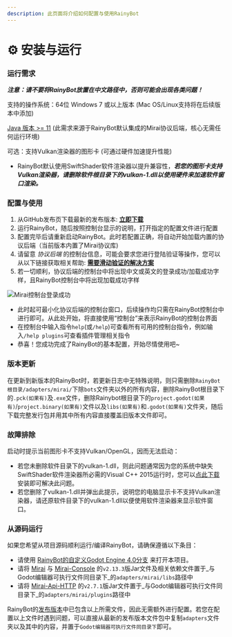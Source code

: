 ```yaml
---
description: 此页面将介绍如何配置与使用RainyBot
---
```


# ⚙ 安装与运行

### 运行需求

_**注意：请不要将RainyBot放置在中文路径中，否则可能会出现各类问题！**_

支持的操作系统：64位 Windows 7 或以上版本 (Mac OS/Linux支持将在后续版本中添加)

[Java 版本 >= 11](https://www.oracle.com/java/technologies/downloads/) (此需求来源于RainyBot默认集成的Mirai协议后端，核心无需任何运行环境)

可选：支持Vulkan渲染器的图形卡 (可通过硬件加速提升性能)

* RainyBot默认使用SwiftShader软件渲染器以提升兼容性，_**若您的图形卡支持Vulkan渲染器，请删除软件根目录下的vulkan-1.dll以使用硬件来加速软件窗口渲染。**_

### 配置与使用

1. 从GitHub发布页下载最新的发布版本: [**立即下载**](https://github.com/Xwdit/RainyBot-Core/releases)
2. 运行RainyBot，随后按照控制台显示的说明，打开指定的配置文件进行配置
3. 配置完毕后请重新启动RainyBot。此时若配置正确，将自动开始加载内置的协议后端（当前版本内置了Mirai协议库)
4. 请留意 _协议后端_ 的控制台信息，可能会要求您进行登陆验证等操作，您可以从以下链接获取相关帮助: [**需要滑动验证的解决方案**](https://github.com/Xwdit/RainyBot-Core/issues/45)
5. 若一切顺利，协议后端的控制台中将出现中文或英文的登录成功/加载成功字样，且RainyBot控制台中将出现加载成功字样

![Mirai控制台登录成功](../.gitbook/assets/mirai\_login\_success.png)

* 此时起可最小化协议后端的控制台窗口，后续操作均只需在RainyBot控制台中进行即可。从此处开始，将直接使用“控制台”来表示RainyBot的控制台界面
* 在控制台中输入指令`help`(或`/help`)可查看所有可用的控制台指令，例如输入`/help plugins`可查看插件管理相关指令
* 恭喜！您成功完成了RainyBot的基本配置，开始尽情使用吧\~

### 版本更新

在更新到新版本的RainyBot时，若更新日志中无特殊说明，则只需删除`RainyBot根目录/adapters/mirai/`下除`bots`文件夹以外的所有内容，删除RainyBot根目录下的`.pck(如果有)`及`.exe`文件，删除Rainybot根目录下的`project.godot(如果有)`/`project.binary(如果有)`文件以及`libs(如果有)`和`.godot(如果有)`文件夹，随后下载完整发行包并用其中所有内容直接覆盖旧版本文件即可。

### 故障排除

启动时提示当前图形卡不支持Vulkan/OpenGL，因而无法启动：

* 若您未删除软件目录下的vulkan-1.dll，则此问题通常因为您的系统中缺失SwiftShader软件渲染器所必需的Visual C++ 2015运行时，您可以[点此下载](https://docs.microsoft.com/zh-cn/cpp/windows/latest-supported-vc-redist?view=msvc-170)安装即可解决此问题。
* 若您删除了vulkan-1.dll并弹出此提示，说明您的电脑显示卡不支持Vulkan渲染器，请还原软件目录下的vulkan-1.dll以便使用软件渲染器来显示软件窗口。

### 从源码运行

如果您希望从项目源码顺利运行/编译RainyBot，请确保遵循以下条目：

* 请使用 [RainyBot的自定义Godot Engine 4.0分支](https://github.com/Xwdit/godot/tree/rainybot) 来打开本项目。
* 请将 [Mirai](https://github.com/mamoe/mirai) 与 [Mirai-Console](https://github.com/mamoe/mirai-console) 的`v2.13.3`版Jar文件及相关依赖文件置于_与Godot编辑器可执行文件同目录下_的`adapters/mirai/libs`路径中
* 请将 [Mirai-Api-HTTP](https://github.com/project-mirai/mirai-api-http) 的`v2.7.1`版Jar文件置于_与Godot编辑器可执行文件同目录下_的`adapters/mirai/plugins`路径中

RainyBot的[发布版本](https://github.com/Xwdit/RainyBot-Core/releases)中已包含以上所需文件，因此无需额外进行配置。若您在配置以上文件时遇到问题，可以直接从最新的发布版本文件包中复制`adapters`文件夹以及其中的内容，并置于`Godot编辑器可执行文件同目录下`即可。
